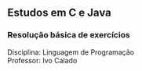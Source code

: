 ## Estudos em C e Java
### Resolução básica de exercícios
Disciplina: Linguagem de Programação </br>
Professor: Ivo Calado

